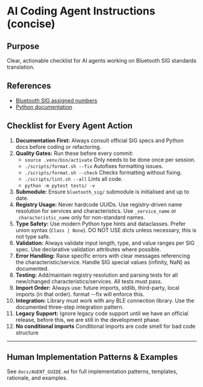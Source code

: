 # AI Coding Agent Instructions (concise)

## Purpose

Clear, actionable checklist for AI agents working on Bluetooth SIG standards translation.

## References

- [Bluetooth SIG assigned numbers](https://www.bluetooth.com/specifications/assigned-numbers/)
- [Python documentation](https://docs.python.org/)

## Checklist for Every Agent Action

1. **Documentation First:** Always consult official SIG specs and Python docs before coding or refactoring.
2. **Quality Gates:** Run these before every commit:
    - `source .venv/bin/activate` Only needs to be done once per session.
    - `./scripts/format.sh --fix` Autofixes formatting issues.
    - `./scripts/format.sh --check` Checks formatting without fixing.
    - `./scripts/lint.sh --all` Lints all code.
    - `python -m pytest tests/ -v`
3. **Submodule:** Ensure `bluetooth_sig/` submodule is initialised and up to date.
4. **Registry Usage:** Never hardcode UUIDs. Use registry-driven name resolution for services and characteristics. Use `_service_name` or `_characteristic_name` only for non-standard names.
5. **Type Safety:** Use modern Python type hints and dataclasses. Prefer union syntax (`Class | None`). DO NOT USE dicts unless necessary, this is not type safe.
6. **Validation:** Always validate input length, type, and value ranges per SIG spec. Use declarative validation attributes where possible.
7. **Error Handling:** Raise specific errors with clear messages referencing the characteristic/service. Handle SIG special values (infinity, NaN) as documented.
8. **Testing:** Add/maintain registry resolution and parsing tests for all new/changed characteristics/services. All tests must pass.
9. **Import Order:** Always use: future imports, stdlib, third-party, local imports (in that order). format --fix will enforce this.
10. **Integration:** Library must work with any BLE connection library. Use the documented three-step integration pattern.
11. **Legacy Support:** Ignore legacy code support until we have an official release, before this, we are still in the development phase.
12. **No conditional imports** Conditional imports are code smell for bad code structure

---

## Human Implementation Patterns & Examples

See `docs/AGENT_GUIDE.md` for full implementation patterns, templates, rationale, and examples.
